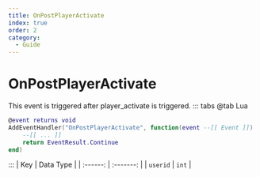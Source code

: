 ```yaml
---
title: OnPostPlayerActivate
index: true
order: 2
category:
  - Guide
---
```


# OnPostPlayerActivate
This event is triggered after player_activate is triggered.
::: tabs
@tab Lua
```lua
@event returns void
AddEventHandler("OnPostPlayerActivate", function(event --[[ Event ]])
    --[[ ... ]]
    return EventResult.Continue
end)
```

:::
|    Key   | Data Type |
| :------: | :-------: |
| `userid` |   `int`   |